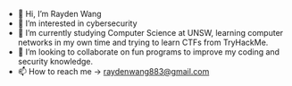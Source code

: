 - 👋 Hi, I’m Rayden Wang
- 👀 I’m interested in cybersecurity 
- 🌱 I’m currently studying Computer Science at UNSW, learning computer networks in my own time and trying to learn CTFs from TryHackMe. 
- 💞️ I’m looking to collaborate on fun programs to improve my coding and security knowledge. 
- 📫 How to reach me -> raydenwang883@gmail.com

<!---
RaydenSec/RaydenSec is a ✨ special ✨ repository because its `README.md` (this file) appears on your GitHub profile.
You can click the Preview link to take a look at your changes.
--->
